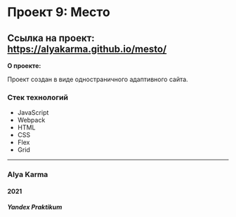 # Проект 9: Место

## Ссылка на проект: <https://alyakarma.github.io/mesto/>

**О проекте:**

Проект создан в виде одностраничного адаптивного сайта.

### Стек технологий

* JavaScript
* Webpack
* HTML
* CSS
* Flex
* Grid

_____________

### Alya Karma

#### 2021

##### Yandex Praktikum

